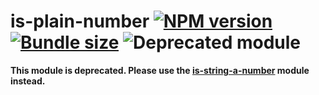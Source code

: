 # is-plain-number [![NPM version](https://img.shields.io/npm/v/is-plain-number.svg?style=flat)](https://www.npmjs.com/package/is-plain-number) [![Bundle size](https://img.shields.io/bundlephobia/min/is-plain-number.svg)](https://www.npmjs.com/package/is-plain-number) ![Deprecated module](https://img.shields.io/badge/project%20state-deprecated-red.svg)

**This module is deprecated. Please use the
[is-string-a-number](https://www.npmjs.com/package/is-string-a-number) module
instead.**
